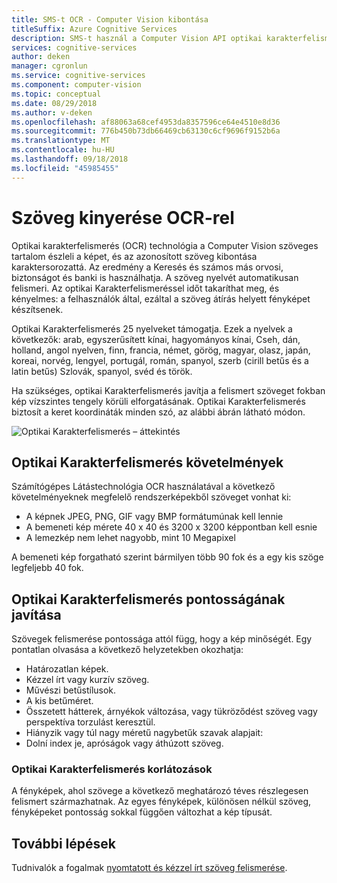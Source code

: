 ```yaml
---
title: SMS-t OCR - Computer Vision kibontása
titleSuffix: Azure Cognitive Services
description: SMS-t használ a Computer Vision API optikai karakterfelismerés (OCR) kibontása kapcsolatos fogalmakat.
services: cognitive-services
author: deken
manager: cgronlun
ms.service: cognitive-services
ms.component: computer-vision
ms.topic: conceptual
ms.date: 08/29/2018
ms.author: v-deken
ms.openlocfilehash: af88063a68cef4953da8357596ce64e4510e8d36
ms.sourcegitcommit: 776b450b73db66469cb63130c6cf9696f9152b6a
ms.translationtype: MT
ms.contentlocale: hu-HU
ms.lasthandoff: 09/18/2018
ms.locfileid: "45985455"
---
```

# <a name="extracting-text-with-ocr"></a>Szöveg kinyerése OCR-rel

Optikai karakterfelismerés (OCR) technológia a Computer Vision szöveges tartalom észleli a képet, és az azonosított szöveg kibontása karaktersorozattá. Az eredmény a Keresés és számos más orvosi, biztonságot és banki is használhatja. A szöveg nyelvét automatikusan felismeri. Az optikai Karakterfelismeréssel időt takaríthat meg, és kényelmes: a felhasználók által, ezáltal a szöveg átírás helyett fényképet készítsenek.

Optikai Karakterfelismerés 25 nyelveket támogatja. Ezek a nyelvek a következők: arab, egyszerűsített kínai, hagyományos kínai, Cseh, dán, holland, angol nyelven, finn, francia, német, görög, magyar, olasz, japán, koreai, norvég, lengyel, portugál, román, spanyol, szerb (cirill betűs és a latin betűs) Szlovák, spanyol, svéd és török.

Ha szükséges, optikai Karakterfelismerés javítja a felismert szöveget fokban kép vízszintes tengely körüli elforgatásának. Optikai Karakterfelismerés biztosít a keret koordináták minden szó, az alábbi ábrán látható módon.

![Optikai Karakterfelismerés – áttekintés](./Images/vision-overview-ocr.png)

## <a name="ocr-requirements"></a>Optikai Karakterfelismerés követelmények

Számítógépes Látástechnológia OCR használatával a következő követelményeknek megfelelő rendszerképekből szöveget vonhat ki:

* A képnek JPEG, PNG, GIF vagy BMP formátumúnak kell lennie
* A bemeneti kép mérete 40 x 40 és 3200 x 3200 képpontban kell esnie
* A lemezkép nem lehet nagyobb, mint 10 Megapixel

A bemeneti kép forgatható szerint bármilyen több 90 fok és a egy kis szöge legfeljebb 40 fok.

## <a name="improving-ocr-accuracy"></a>Optikai Karakterfelismerés pontosságának javítása

Szövegek felismerése pontossága attól függ, hogy a kép minőségét. Egy pontatlan olvasása a következő helyzetekben okozhatja:

* Határozatlan képek.
* Kézzel írt vagy kurzív szöveg.
* Művészi betűstílusok.
* A kis betűméret.
* Összetett hátterek, árnyékok változása, vagy tükröződést szöveg vagy perspektíva torzulást keresztül.
* Hiányzik vagy túl nagy méretű nagybetűk szavak alapjait:
* Dolní index je, apróságok vagy áthúzott szöveg.

### <a name="ocr-limitations"></a>Optikai Karakterfelismerés korlátozások

A fényképek, ahol szövege a következő meghatározó téves részlegesen felismert származhatnak. Az egyes fényképek, különösen nélkül szöveg, fényképeket pontosság sokkal függően változhat a kép típusát.

## <a name="next-steps"></a>További lépések

Tudnivalók a fogalmak [nyomtatott és kézzel írt szöveg felismerése](concept-recognizing-text.md).